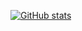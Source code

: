 [![GitHub stats](https://github-readme-stats.vercel.app/api?username=harrisonharrisonharrison&show_icons=true&theme=ambient_gradient&hide=stars&rank_icon=github&show=prs_merged&custom_title=harrisonharrisonharrison's+Stats)](https://github.com/anuraghazra/github-readme-stats)
